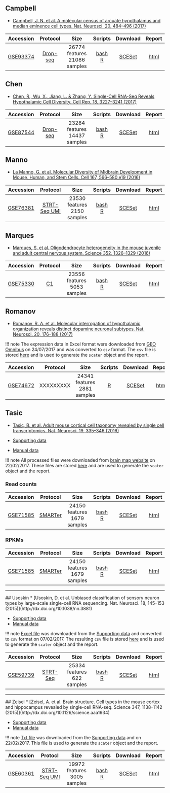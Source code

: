 ## Campbell
* [Campbell, J. N. et al. A molecular census of arcuate hypothalamus and median eminence cell types. Nat. Neurosci. 20, 484–496 (2017)](http://dx.doi.org/10.1038/nn.4495)

|Accession|Protocol|Size|Scripts|Download|Report|
|:-:|:-:|:-:|:-:|:-:|:-:|
|[GSE93374](https://www.ncbi.nlm.nih.gov/geo/query/acc.cgi?acc=GSE93374)|[Drop-seq](http://dx.doi.org/10.1016/j.cell.2015.05.002)|26774 features<br>21086 samples |[bash](https://github.com/hemberg-lab/scRNA.seq.datasets/blob/master/bash/campbell.sh)<br>[R](https://github.com/hemberg-lab/scRNA.seq.datasets/blob/master/R/campbell.R)|[SCESet](https://scrnaseq-public-datasets.s3.amazonaws.com/scater-objects/campbell.rds)|[html](https://scrnaseq-public-datasets.s3.amazonaws.com/scater-reports/campbell.html)|

## Chen
* [Chen, R., Wu, X., Jiang, L. & Zhang, Y. Single-Cell RNA-Seq Reveals Hypothalamic Cell Diversity. Cell Rep. 18, 3227–3241 (2017)](http://dx.doi.org/10.1016/j.celrep.2017.03.004)

|Accession|Protocol|Size|Scripts|Download|Report|
|:-:|:-:|:-:|:-:|:-:|:-:|
|[GSE87544](https://www.ncbi.nlm.nih.gov/geo/query/acc.cgi?acc=GSE87544)|[Drop-seq](http://dx.doi.org/10.1016/j.cell.2015.05.002)|23284 features<br>14437 samples |[bash](https://github.com/hemberg-lab/scRNA.seq.datasets/blob/master/bash/chen.sh)<br>[R](https://github.com/hemberg-lab/scRNA.seq.datasets/blob/master/R/chen.R)|[SCESet](https://scrnaseq-public-datasets.s3.amazonaws.com/scater-objects/chen.rds)|[html](https://scrnaseq-public-datasets.s3.amazonaws.com/scater-reports/chen.html)|

## Manno
* [La Manno, G. et al. Molecular Diversity of Midbrain Development in Mouse, Human, and Stem Cells. Cell 167, 566–580.e19 (2016)](http://dx.doi.org/10.1016/j.cell.2016.09.027)

|Accession|Protocol|Size|Scripts|Download|Report|
|:-:|:-:|:-:|:-:|:-:|:-:|
|[GSE76381](https://www.ncbi.nlm.nih.gov/geo/query/acc.cgi?acc=GSE76381)|[STRT-Seq UMI](http://dx.doi.org/10.1038/nmeth.2772)|23530 features<br>2150 samples |[bash](https://github.com/hemberg-lab/scRNA.seq.datasets/blob/master/bash/manno.sh)<br>[R](https://github.com/hemberg-lab/scRNA.seq.datasets/blob/master/R/manno.R)|[SCESet](https://scrnaseq-public-datasets.s3.amazonaws.com/scater-objects/manno.rds)|[html](https://scrnaseq-public-datasets.s3.amazonaws.com/scater-reports/manno.html)|

## Marques
* [Marques, S. et al. Oligodendrocyte heterogeneity in the mouse juvenile and adult central nervous system. Science 352, 1326–1329 (2016)](http://dx.doi.org/10.1126/science.aaf6463)

|Accession|Protocol|Size|Scripts|Download|Report|
|:-:|:-:|:-:|:-:|:-:|:-:|
|[GSE75330](https://www.ncbi.nlm.nih.gov/geo/query/acc.cgi?acc=GSE75330)|[C1](https://www.fluidigm.com/products/c1-system#workflow)|23556 features<br>5053 samples |[bash](https://github.com/hemberg-lab/scRNA.seq.datasets/blob/master/bash/marques.sh)<br>[R](https://github.com/hemberg-lab/scRNA.seq.datasets/blob/master/R/marques.R)|[SCESet](https://scrnaseq-public-datasets.s3.amazonaws.com/scater-objects/marques.rds)|[html](https://scrnaseq-public-datasets.s3.amazonaws.com/scater-reports/marques.html)|

## Romanov
* [Romanov, R. A. et al. Molecular interrogation of hypothalamic organization reveals distinct dopamine neuronal subtypes. Nat. Neurosci. 20, 176–188 (2017)](http://dx.doi.org/10.1038/nn.4462)

!!! note
    The expression data in Excel format were downloaded from [GEO Omnibus](ftp://ftp.ncbi.nlm.nih.gov/geo/series/GSE74nnn/GSE74672/suppl/GSE74672_expressed_mols_with_classes.xlsx.gz) on 24/07/2017 and was converted to `csv` format. The `csv` file is stored [here](https://s3.amazonaws.com/scrnaseq-public-datasets/manual-data/romanov/GSE74672_expressed_mols_with_classes.csv) and is used to generate the `scater` object and the report.

|Accession|Protocol|Size|Scripts|Download|Report|
|:-:|:-:|:-:|:-:|:-:|:-:|
|[GSE74672](https://www.ncbi.nlm.nih.gov/geo/query/acc.cgi?acc=GSE74672)|XXXXXXXXX|24341 features<br>2881 samples |[R](https://github.com/hemberg-lab/scRNA.seq.datasets/blob/master/R/romanov.R)|[SCESet](https://scrnaseq-public-datasets.s3.amazonaws.com/scater-objects/romanov.rds)|[html](https://scrnaseq-public-datasets.s3.amazonaws.com/scater-reports/romanov.html)|

## Tasic
* [Tasic, B. et al. Adult mouse cortical cell taxonomy revealed by single cell transcriptomics. Nat. Neurosci. 19, 335–346 (2016)](http://dx.doi.org/10.1038/nn.4216)

* [Supporting data](http://casestudies.brain-map.org/celltax)
* [Manual data](https://scrnaseq-public-datasets.s3.amazonaws.com/index.html?prefix=manual-data/tasic/)

!!! note
    All processed files were downloaded from [brain map website](http://casestudies.brain-map.org/celltax) on 22/02/2017. These files are stored [here](https://scrnaseq-public-datasets.s3.amazonaws.com/index.html?prefix=manual-data/tasic/) and are used to generate the `scater` object and the report.

### Read counts

|Accession|Protocol|Size|Scripts|Download|Report|
|:-:|:-:|:-:|:-:|:-:|:-:|
|[GSE71585](https://www.ncbi.nlm.nih.gov/geo/query/acc.cgi?acc=GSE71585)|[SMARTer](http://www.clontech.com/US/Products/cDNA_Synthesis_and_Library_Construction/Next_Gen_Sequencing_Kits/Total_RNA-Seq/Universal_RNA_Seq_Random_Primed)|24150 features<br>1679 samples|[bash](https://github.com/hemberg-lab/scRNA.seq.datasets/blob/master/bash/tasic.sh)<br>[R](https://github.com/hemberg-lab/scRNA.seq.datasets/blob/master/R/tasic.R)|[SCESet](https://scrnaseq-public-datasets.s3.amazonaws.com/scater-objects/tasic-reads.rds)|[html](https://scrnaseq-public-datasets.s3.amazonaws.com/scater-reports/tasic-reads.html)|

### RPKMs

|Accession|Protocol|Size|Scripts|Download|Report|
|:-:|:-:|:-:|:-:|:-:|:-:|
|[GSE71585](https://www.ncbi.nlm.nih.gov/geo/query/acc.cgi?acc=GSE71585)|[SMARTer](http://www.clontech.com/US/Products/cDNA_Synthesis_and_Library_Construction/Next_Gen_Sequencing_Kits/Total_RNA-Seq/Universal_RNA_Seq_Random_Primed)|24150 features<br>1679 samples|[bash](https://github.com/hemberg-lab/scRNA.seq.datasets/blob/master/bash/tasic.sh)<br>[R](https://github.com/hemberg-lab/scRNA.seq.datasets/blob/master/R/tasic.R)|[SCESet](https://scrnaseq-public-datasets.s3.amazonaws.com/scater-objects/tasic-rpkms.rds)|[html](https://scrnaseq-public-datasets.s3.amazonaws.com/scater-reports/tasic-rpkms.html)|

<hr>
## Usoskin
* [Usoskin, D. et al. Unbiased classification of sensory neuron types by large-scale single-cell RNA sequencing. Nat. Neurosci. 18, 145–153 (2015)](http://dx.doi.org/10.1038/nn.3881)

* [Supporting data](http://linnarssonlab.org/drg/)
* [Manual data](https://scrnaseq-public-datasets.s3.amazonaws.com/index.html?prefix=manual-data/usoskin/)

!!! note
    [Excel file](https://s3.amazonaws.com/scrnaseq-public-datasets/manual-data/usoskin/Usoskin+et+al.+External+resources+Table+1.xlsx) was downloaded from the [Supporting data](http://linnarssonlab.org/drg/) and converted to `csv` format on 07/02/2017. The resulting `csv` file is stored [here](https://s3.amazonaws.com/scrnaseq-public-datasets/manual-data/usoskin/Usoskin+et+al.+External+resources+Table+1.csv) and is used to generate the `scater` object and the report.

|Accession|Protocol|Size|Scripts|Download|Report|
|:-:|:-:|:-:|:-:|:-:|:-:|
|[GSE59739](https://www.ncbi.nlm.nih.gov/geo/query/acc.cgi?acc=GSE59739)|[STRT-Seq](http://dx.doi.org/10.1038/nprot.2012.022)|25334 features<br>622 samples|[bash](https://github.com/hemberg-lab/scRNA.seq.datasets/blob/master/bash/usoskin.sh)<br>[R](https://github.com/hemberg-lab/scRNA.seq.datasets/blob/master/R/usoskin.R)|[SCESet](https://scrnaseq-public-datasets.s3.amazonaws.com/scater-objects/usoskin.rds)|[html](https://scrnaseq-public-datasets.s3.amazonaws.com/scater-reports/usoskin.html)|

<hr>
## Zeisel
* [Zeisel, A. et al. Brain structure. Cell types in the mouse cortex and hippocampus revealed by single-cell RNA-seq. Science 347, 1138–1142 (2015)](http://dx.doi.org/10.1126/science.aaa1934)

* [Supporting data](http://linnarssonlab.org/cortex/)
* [Manual data](https://scrnaseq-public-datasets.s3.amazonaws.com/index.html?prefix=manual-data/zeisel/)

!!! note
    [Txt file](https://s3.amazonaws.com/scrnaseq-public-datasets/manual-data/zeisel/expression_mRNA_17-Aug-2014.txt) was downloaded from the [Supporting data](http://linnarssonlab.org/cortex/) and on 22/02/2017. This file is used to generate the `scater` object and the report.

|Accession|Protocl|Size|Scripts|Download|Report|
|:-:|:-:|:-:|:-:|:-:|:-:|
|[GSE60361](https://www.ncbi.nlm.nih.gov/geo/query/acc.cgi?acc=GSE60361)|[STRT-Seq UMI](http://dx.doi.org/10.1038/nmeth.2772)|19972 features<br>3005 samples|[bash](https://github.com/hemberg-lab/scRNA.seq.datasets/blob/master/bash/zeisel.sh)<br>[R](https://github.com/hemberg-lab/scRNA.seq.datasets/blob/master/R/zeisel.R)|[SCESet](https://scrnaseq-public-datasets.s3.amazonaws.com/scater-objects/zeisel.rds)|[html](https://scrnaseq-public-datasets.s3.amazonaws.com/scater-reports/zeisel.html)|
